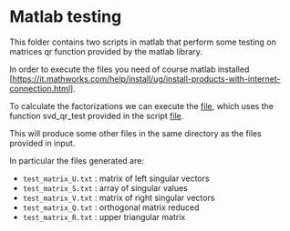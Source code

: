 # Matlab testing

This folder contains two scripts in matlab that perform some testing on matrices qr function provided by the matlab library.

In order to execute the files you need of course matlab installed [https://it.mathworks.com/help/install/ug/install-products-with-internet-connection.html].

To calculate the factorizations we can execute the [file](Test1.m), which uses the function svd_qr_test provided in the script [file](svd_qr_test.m). 

This will produce some other files in the same directory as the files provided in input.

In particular the files generated are:

+  `test_matrix_U.txt` : matrix of left singular vectors
+  `test_matrix_S.txt` : array of singular values
+  `test_matrix_V.txt` : matrix of right singular vectors
+  `test_matrix_Q.txt` : orthogonal matrix reduced
+  `test_matrix_R.txt` : upper triangular matrix
